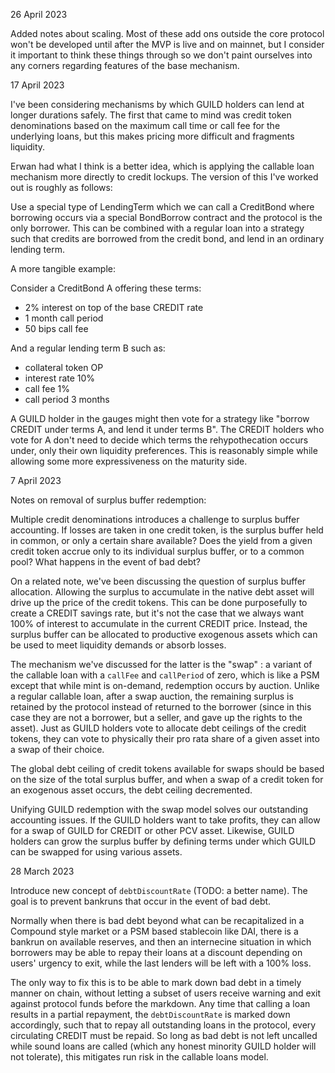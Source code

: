26 April 2023

Added notes about scaling. Most of these add ons outside the core protocol won't be developed until after the MVP is live and on mainnet, but I consider it important to think these things through so we don't paint ourselves into any corners regarding features of the base mechanism.

17 April 2023

I've been considering mechanisms by which GUILD holders can lend at longer durations safely. The first that came to mind was credit token denominations based on the maximum call time or call fee for the underlying loans, but this makes pricing more difficult and fragments liquidity.

Erwan had what I think is a better idea, which is applying the callable loan mechanism more directly to credit lockups. The version of this I've worked out is roughly as follows:

Use a special type of LendingTerm which we can call a CreditBond where borrowing occurs via a special BondBorrow contract and the protocol is the only borrower. This can be combined with a regular loan into a strategy such that credits are borrowed from the credit bond, and lend in an ordinary lending term.

A more tangible example:

Consider a CreditBond A offering these terms:

* 2% interest on top of the base CREDIT rate
* 1 month call period
* 50 bips call fee

And a regular lending term B such as:

* collateral token OP
* interest rate 10%
* call fee 1%
* call period 3 months

A GUILD holder in the gauges might then vote for a strategy like "borrow CREDIT under terms A, and lend it under terms B". The CREDIT holders who vote for A don't need to decide which terms the rehypothecation occurs under, only their own liquidity preferences. This is reasonably simple while allowing some more expressiveness on the maturity side.


7 April 2023

Notes on removal of surplus buffer redemption:

Multiple credit denominations introduces a challenge to surplus buffer accounting. If losses are taken in one credit token, is the surplus buffer held in common, or only a certain share available? Does the yield from a given credit token accrue only to its individual surplus buffer, or to a common pool? What happens in the event of bad debt?

On a related note, we've been discussing the question of surplus buffer allocation. Allowing the surplus to accumulate in the native debt asset will drive up the price of the credit tokens. This can be done purposefully to create a CREDIT savings rate, but it's not the case that we always want 100% of interest to accumulate in the current CREDIT price. Instead, the surplus buffer can be allocated to productive exogenous assets which can be used to meet liquidity demands or absorb losses.

The mechanism we've discussed for the latter is the "swap" : a variant of the callable loan with a `callFee` and `callPeriod` of zero, which is like a PSM except that while mint is on-demand, redemption occurs by auction. Unlike a regular callable loan, after a swap auction, the remaining surplus is retained by the protocol instead of returned to the borrower (since in this case they are not a borrower, but a seller, and gave up the rights to the asset). Just as GUILD holders vote to allocate debt ceilings of the credit tokens, they can vote to physically their pro rata share of a given asset into a swap of their choice. 

The global debt ceiling of credit tokens available for swaps should be based on the size of the total surplus buffer, and when a swap of a credit token for an exogenous asset occurs, the debt ceiling decremented.

Unifying GUILD redemption with the swap model solves our outstanding accounting issues. If the GUILD holders want to take profits, they can allow for a swap of GUILD for CREDIT or other PCV asset. Likewise, GUILD holders can grow the surplus buffer by defining terms under which GUILD can be swapped for using various assets.

28 March 2023

Introduce new concept of `debtDiscountRate` (TODO: a better name). The goal is to prevent bankruns that occur in the event of bad debt.

Normally when there is bad debt beyond what can be recapitalized in a Compound style market or a PSM based stablecoin like DAI, there is a bankrun on available reserves, and then an internecine situation in which borrowers may be able to repay their loans at a discount depending on users' urgency to exit, while the last lenders will be left with a 100% loss.

The only way to fix this is to be able to mark down bad debt in a timely manner on chain, without letting a subset of users receive warning and exit against protocol funds before the markdown. Any time that calling a loan results in a partial repayment, the `debtDiscountRate` is marked down accordingly, such that to repay all outstanding loans in the protocol, every circulating CREDIT must be repaid. So long as bad debt is not left uncalled while sound loans are called (which any honest minority GUILD holder will not tolerate), this mitigates run risk in the callable loans model.

